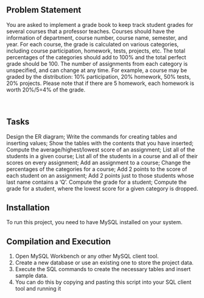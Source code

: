 ## Problem Statement
You are asked to implement a grade book to keep track student grades for several courses that a professor teaches. Courses should have the information of department, course number, course name, semester, and year.  For each course, the grade is calculated on various categories, including course participation, homework, tests, projects, etc.  The total percentages of the categories should add to 100% and the total perfect grade should be 100. The number of assignments from each category is unspecified, and can change at any time.  For example, a course may be graded by the distribution: 10% participation, 20% homework, 50% tests, 20% projects. Please note that if there are 5 homework, each homework is worth 20%/5=4% of the grade.

　

## Tasks
Design the ER diagram;
Write the commands for creating tables and inserting values;
Show the tables with the contents that you have inserted;
Compute the average/highest/lowest score of an assignment;
List all of the students in a given course;
List all of the students in a course and all of their scores on every assignment;
Add an assignment to a course;
Change the percentages of the categories for a course;
Add 2 points to the score of each student on an assignment;
Add 2 points just to those students whose last name contains a ‘Q’.
Compute the grade for a student;
Compute the grade for a student, where the lowest score for a given category is dropped.


## Installation
To run this project, you need to have MySQL installed on your system.

## Compilation and Execution
1. Open MySQL Workbench or any other MySQL client tool.
2. Create a new database or use an existing one to store the project data.
3. Execute the SQL commands to create the necessary tables and insert sample data.
4. You can do this by copying and pasting this script into your SQL client tool and running it

